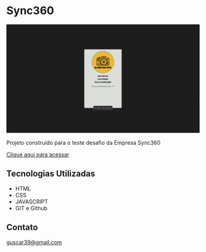 # Sync360

![preview](./src/images/DesafioSync360.jpg)

Projeto construído para o teste desafio da Empresa Sync360

[Clique aqui para acessar](https://gustavocaron.github.io/TestSync360/)

## Tecnologias Utilizadas

- HTML
- CSS
- JAVASCRIPT
- GIT e Github

## Contato
guscar39@gmail.com
